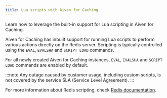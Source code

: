 ```yaml
---
title: Lua scripts with Aiven for Caching
---
```


Learn how to leverage the built-in support for Lua scripting in Aiven for Caching.

Aiven for Caching has inbuilt support for running Lua scripts to perform various
actions directly on the Redis server. Scripting is typically controlled
using the `EVAL`, `EVALSHA` and `SCRIPT LOAD` commands.

For all newly created Aiven for Caching instances, `EVAL`, `EVALSHA` and
`SCRIPT LOAD` commands are enabled by default.

:::note
Any outage caused by customer usage, including custom scripts, is not
covered by the service SLA (Service Level Agreement).
:::

For more information about Redis scripting, check [Redis
documentation](https://redis.io/commands/eval).
